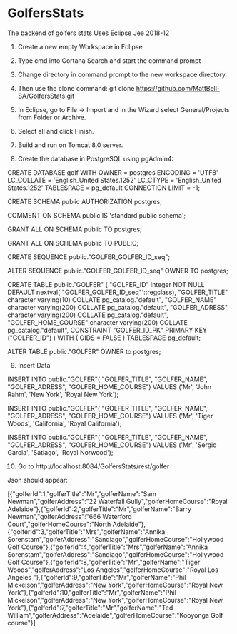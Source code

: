 # GolfersStats
The backend of golfers stats
Uses Eclipse Jee 2018-12

1) Create a new empty Workspace in Eclipse
2) Type cmd into Cortana Search and start the command prompt
3) Change directory in command prompt to the new workspace directory
4) Then use the clone command:   git clone https://github.com/MattBell-SA/GolfersStats.git
5) In Eclipse, go to File -> Import and in the Wizard select General/Projects from Folder or Archive.
6) Select all and click Finish.
7) Build and run on Tomcat 8.0 server.

8) Create the database in PostgreSQL using pgAdmin4:

CREATE DATABASE golf
    WITH 
    OWNER = postgres
    ENCODING = 'UTF8'
    LC_COLLATE = 'English_United States.1252'
    LC_CTYPE = 'English_United States.1252'
    TABLESPACE = pg_default
    CONNECTION LIMIT = -1;


CREATE SCHEMA public
    AUTHORIZATION postgres;

COMMENT ON SCHEMA public
    IS 'standard public schema';

GRANT ALL ON SCHEMA public TO postgres;

GRANT ALL ON SCHEMA public TO PUBLIC;


CREATE SEQUENCE public."GOLFER_GOLFER_ID_seq";

ALTER SEQUENCE public."GOLFER_GOLFER_ID_seq"
    OWNER TO postgres;

CREATE TABLE public."GOLFER"
(
    "GOLFER_ID" integer NOT NULL DEFAULT nextval('"GOLFER_GOLFER_ID_seq"'::regclass),
    "GOLFER_TITLE" character varying(10) COLLATE pg_catalog."default",
    "GOLFER_NAME" character varying(200) COLLATE pg_catalog."default",
    "GOLFER_ADRESS" character varying(200) COLLATE pg_catalog."default",
    "GOLFER_HOME_COURSE" character varying(200) COLLATE pg_catalog."default",
    CONSTRAINT "GOLFER_ID_PK" PRIMARY KEY ("GOLFER_ID")
)
WITH (
    OIDS = FALSE
)
TABLESPACE pg_default;

ALTER TABLE public."GOLFER"
    OWNER to postgres;


9) Insert Data

INSERT INTO public."GOLFER"(
	"GOLFER_TITLE", "GOLFER_NAME", "GOLFER_ADRESS", "GOLFER_HOME_COURSE")
	VALUES ('Mr', 'John Rahm', 'New York', 'Royal New York');
  
INSERT INTO public."GOLFER"(
	"GOLFER_TITLE", "GOLFER_NAME", "GOLFER_ADRESS", "GOLFER_HOME_COURSE")
	VALUES ('Mr', 'Tiger Woods', 'California', 'Royal California');
  
INSERT INTO public."GOLFER"(
	"GOLFER_TITLE", "GOLFER_NAME", "GOLFER_ADRESS", "GOLFER_HOME_COURSE")
	VALUES ('Mr', 'Sergio Garcia', 'Satiago', 'Royal Norwood');


10) Go to http://localhost:8084/GolfersStats/rest/golfer

Json should appear:

[{"golferId":1,"golferTitle":"Mr","golferName":"Sam Newman","golferAddress":"22 Waterfall Gully","golferHomeCourse":"Royal Adelaide"},{"golferId":2,"golferTitle":"Mr","golferName":"Barry Newman","golferAddress":"666 Waterford Court","golferHomeCourse":"North Adelaide"},{"golferId":3,"golferTitle":"Mrs","golferName":"Annika Sorenstam","golferAddress":"Sandiago","golferHomeCourse":"Hollywood Golf Course"},{"golferId":4,"golferTitle":"Mrs","golferName":"Annika Sorenstam","golferAddress":"Sandiago","golferHomeCourse":"Hollywood Golf Course"},{"golferId":8,"golferTitle":"Mr","golferName":"Tiger Woods","golferAddress":"Los Angeles","golferHomeCourse":"Royal Los Angeles "},{"golferId":9,"golferTitle":"Mr","golferName":"Phil Mickelson","golferAddress":"New York","golferHomeCourse":"Royal New York"},{"golferId":10,"golferTitle":"Mr","golferName":"Phil Mickelson","golferAddress":"New York","golferHomeCourse":"Royal New York"},{"golferId":7,"golferTitle":"Mr","golferName":"Ted William","golferAddress":"Adelaide","golferHomeCourse":"Kooyonga Golf course"}]
